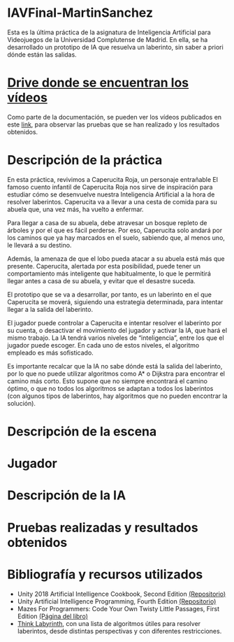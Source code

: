 # IAVFinal-MartinSanchez
 
 Esta es la última práctica de la asignatura de Inteligencia Artificial para Videojuegos de la Universidad Complutense de Madrid.
 En ella, se ha desarrollado un prototipo de IA que resuelva un laberinto, sin saber a priori dónde están las salidas.

# [Drive donde se encuentran los vídeos]()

Como parte de la documentación, se pueden ver los vídeos publicados en este [link](), para observar las pruebas que se han realizado y los resultados obtenidos.

# Descripción de la práctica

En esta práctica, revivimos a Caperucita Roja, un personaje entrañable El famoso cuento infantil de Caperucita Roja nos sirve de inspiración para estudiar cómo se desenvuelve nuestra Inteligencia Artificial a la hora de resolver laberintos. Caperucita va a llevar a una cesta de comida para su abuela que, una vez más, ha vuelto a enfermar. 

Para llegar a casa de su abuela, debe atravesar un bosque repleto de árboles y por el que es fácil perderse. Por eso, Caperucita solo andará por los caminos que ya hay marcados en el suelo, sabiendo que, al menos uno, le llevará a su destino. 

Además, la amenaza de que el lobo pueda atacar a su abuela está más que presente. Caperucita, alertada por esta posibilidad, puede tener un comportamiento más inteligente que habitualmente, lo que le permitirá llegar antes a casa de su abuela, y evitar que el desastre suceda.

El prototipo que se va a desarrollar, por tanto, es un laberinto en el que Caperucita se moverá, siguiendo una estrategia determinada, para intentar llegar a la salida del laberinto. 

El jugador puede controlar a Caperucita e intentar resolver el laberinto por su cuenta, o desactivar el movimiento del jugador y activar la IA, que hará el mismo trabajo. La IA tendrá varios niveles de “inteligencia”, entre los que el jugador puede escoger. En cada uno de estos niveles, el algoritmo empleado es más sofisticado.

Es importante recalcar que la IA no sabe dónde está la salida del laberinto, por lo que no puede utilizar algoritmos como A* o Dijkstra para encontrar el camino más corto. Esto supone que no siempre encontrará el camino óptimo, o que no todos los algoritmos se adaptan a todos los laberintos (con algunos tipos de laberintos, hay algoritmos que no pueden encontrar la solución).

# Descripción de la escena


# Jugador

# Descripción de la IA

# Pruebas realizadas y resultados obtenidos

# Bibliografía y recursos utilizados

- Unity 2018 Artificial Intelligence Cookbook, Second Edition [(Repositorio)]( https://github.com/PacktPublishing/Unity-2018-Artificial-Intelligence-Cookbook-Second-Edition)
- Unity Artificial Intelligence Programming, Fourth Edition [(Repositorio)]( https://github.com/PacktPublishing/Unity-Artificial-Intelligence-Programming-Fourth-Edition)
- Mazes For Programmers: Code Your Own Twisty Little Passages, First Edition [(Página del libro)](http://www.mazesforprogrammers.com/)
- [Think Labyrinth](http://www.astrolog.org/labyrnth/algrithm.htm), con una lista de algoritmos útiles para resolver laberintos, desde distintas perspectivas y con diferentes restricciones.

